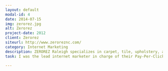 ```yaml
---
layout: default
modal-id: 4
date: 2014-07-15
img: zerorez.jpg
alt: Zerorez
project-date: 2012
client: Zerorez
siteurl: http://www.zeroreznc.com/
category: Internet Marketing
description: ZEROREZ Raleigh specializes in carpet, tile, upholstery, area rug, hard surface, pet treatment, and mattress cleaning for homes and businesses in the Raleigh, Durham, and Cary area.
task: I was the lead internet marketer in charge of their Pay-Per-Click campaign to target local customers in North Carolina.

---
```

